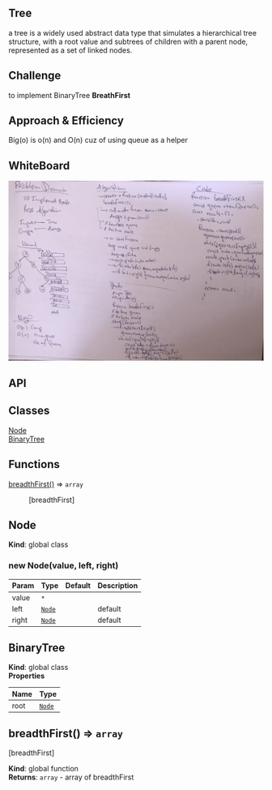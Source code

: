 ## Tree
a tree is a widely used abstract data type that simulates a hierarchical tree structure, with a root value and subtrees of children with a parent node, represented as a set of linked nodes.

## Challenge
to implement BinaryTree **BreathFirst**

## Approach & Efficiency
Big(o) is o(n) and O(n) cuz of using queue as a helper

## WhiteBoard
<img src="../../assets/cc-17.jpeg" />

## API

## Classes

<dl>
<dt><a href="#Node">Node</a></dt>
<dd></dd>
<dt><a href="#BinaryTree">BinaryTree</a></dt>
<dd></dd>
</dl>

## Functions

<dl>
<dt><a href="#breadthFirst">breadthFirst()</a> ⇒ <code>array</code></dt>
<dd><p>[breadthFirst]</p>
</dd>
</dl>

<a name="Node"></a>

## Node
**Kind**: global class  
<a name="new_Node_new"></a>

### new Node(value, left, right)

| Param | Type | Default | Description |
| --- | --- | --- | --- |
| value | <code>\*</code> |  |  |
| left | [<code>Node</code>](#Node) | <code></code> | default |
| right | [<code>Node</code>](#Node) | <code></code> | default |

<a name="BinaryTree"></a>

## BinaryTree
**Kind**: global class  
**Properties**

| Name | Type |
| --- | --- |
| root | [<code>Node</code>](#Node) |

<a name="breadthFirst"></a>

## breadthFirst() ⇒ <code>array</code>
[breadthFirst]

**Kind**: global function  
**Returns**: <code>array</code> - array of breadthFirst  
